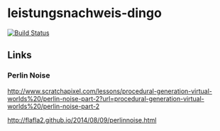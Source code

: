 # leistungsnachweis-dingo
[![Build Status](https://travis-ci.org/ob-algdatii-ss18/leistungsnachweis-dingo.svg?branch=master)](https://travis-ci.org/ob-algdatii-ss18/leistungsnachweis-dingo)

## Links
### Perlin Noise
http://www.scratchapixel.com/lessons/procedural-generation-virtual-worlds%20/perlin-noise-part-2?url=procedural-generation-virtual-worlds%20/perlin-noise-part-2

http://flafla2.github.io/2014/08/09/perlinnoise.html
